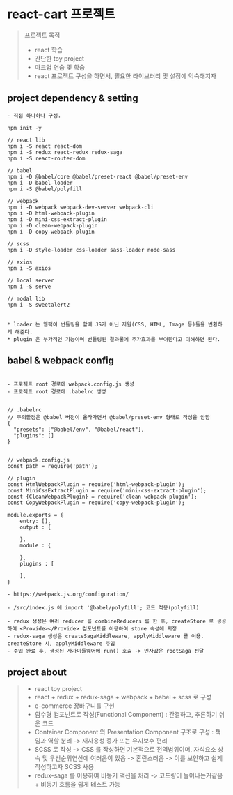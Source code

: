 # react-cart 프로젝트

> 프로젝트 목적
> - react 학습
> - 간단한 toy project
> - 마크업 연습 및 학습
> - react 프로젝트 구성을 하면서, 필요한 라이브러리 및 설정에 익숙해지자


## project dependency & setting

```
- 직접 하나하나 구성.

npm init -y

// react lib
npm i -S react react-dom
npm i -S redux react-redux redux-saga
npm i -S react-router-dom

// babel
npm i -D @babel/core @babel/preset-react @babel/preset-env
npm i -D babel-loader
npm i -S @babel/polyfill

// webpack
npm i -D webpack webpack-dev-server webpack-cli
npm i -D html-webpack-plugin
npm i -D mini-css-extract-plugin
npm i -D clean-webpack-plugin
npm i -D copy-webpack-plugin

// scss
npm i -D style-loader css-loader sass-loader node-sass

// axios
npm i -S axios

// local server
npm i -S serve

// modal lib
npm i -S sweetalert2


* loader 는 웹팩이 번들링을 할때 JS가 아닌 자원(CSS, HTML, Image 등)들을 변환하게 해준다.
* plugin 은 부가적인 기능이며 번들링된 결과물에 추가효과를 부여한다고 이해하면 된다.
```

## babel & webpack config

```

- 프로젝트 root 경로에 webpack.config.js 생성
- 프로젝트 root 경로에 .babelrc 생성


// .babelrc
// 주의할점은 @babel 버전이 올라가면서 @babel/preset-env 형태로 작성을 안함
{
  "presets": ["@babel/env", "@babel/react"],
  "plugins": []
}


// webpack.config.js
const path = require('path');

// plugin
const HtmlWebpackPlugin = require('html-webpack-plugin');
const MiniCssExtractPlugin = require('mini-css-extract-plugin');
const {CleanWebpackPlugin} = require('clean-webpack-plugin');
const CopyWebpackPlugin = require('copy-webpack-plugin');

module.exports = {
    entry: [],
    output : {

    },
    module : {

    },
    plugins : [

    ],
}

- https://webpack.js.org/configuration/

- /src/index.js 에 import '@babel/polyfill'; 코드 적용(polyfill)

- redux 생성은 여러 reducer 를 combineReducers 를 한 후, createStore 로 생성하여 <Provide></Provide> 컴포넌트를 이용하여 store 속성에 지정 
- redux-saga 생성은 createSagaMiddleware, applyMiddleware 를 이용. createStore 시, applyMiddleware 주입
- 주입 완료 후, 생성된 사가미들웨어에 run() 호출 -> 인자값은 rootSaga 전달

```

## project about

> - react toy project
> - react + redux + redux-saga + webpack + babel + scss 로 구성
> - e-commerce 장바구니를 구현
> - 함수형 컴포넌트로 작성(Functional Component) : 간결하고, 추론하기 쉬운 코드
> - Container Component 와 Presentation Component 구조로 구성 : 책임과 역할 분리 -> 재사용성 증가 또는 유지보수 편리
> - SCSS 로 작성 -> CSS 를 작성하면 기본적으로 전역범위이며, 자식요소 상속 및 우선순위연산에 여러움이 있음 -> 혼란스러움 -> 이를 보안하고 쉽게 작성하고자 SCSS 사용
> - redux-saga 를 이용하여 비동기 액션을 처리 -> 코드량이 늘어나는거같음 + 비동기 흐름을 쉽게 테스트 가능